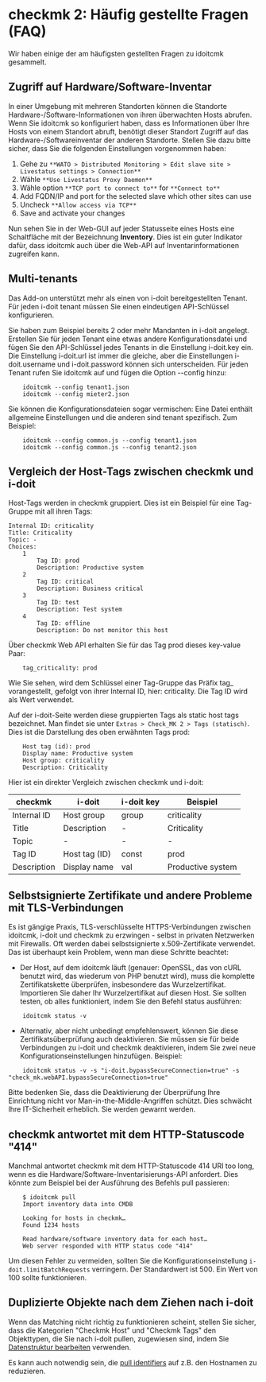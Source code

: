 # checkmk 2: Häufig gestellte Fragen (FAQ)

Wir haben einige der am häufigsten gestellten Fragen zu idoitcmk gesammelt.

Zugriff auf Hardware/Software-Inventar
--------------------------------------

In einer Umgebung mit mehreren Standorten können die Standorte Hardware-/Software-Informationen von ihren überwachten Hosts abrufen. Wenn Sie idoitcmk so konfiguriert haben, dass es Informationen über Ihre Hosts von einem Standort abruft, benötigt dieser Standort Zugriff auf das Hardware-/Softwareinventar der anderen Standorte. Stellen Sie dazu bitte sicher, dass Sie die folgenden Einstellungen vorgenommen haben:

1. Gehe zu `**WATO > Distributed Monitoring > Edit slave site > Livestatus settings > Connection**`
2. Wähle `**Use Livestatus Proxy Daemon**`
3. Wähle option `**TCP port to connect to**` for `**Connect to**`
4. Add FQDN/IP and port for the selected slave which other sites can use
5. Uncheck `**Allow access via TCP**`
6. Save and activate your changes

Nun sehen Sie in der Web-GUI auf jeder Statusseite eines Hosts eine Schaltfläche mit der Bezeichnung **Inventory**. Dies ist ein guter Indikator dafür, dass idoitcmk auch über die Web-API auf Inventarinformationen zugreifen kann.

Multi-tenants
-------------

Das Add-on unterstützt mehr als einen von i-doit bereitgestellten Tenant. Für jeden i-doit tenant müssen Sie einen eindeutigen API-Schlüssel konfigurieren.

Sie haben zum Beispiel bereits 2 oder mehr Mandanten in i-doit angelegt. Erstellen Sie für jeden Tenant eine etwas andere Konfigurationsdatei und fügen Sie den API-Schlüssel jedes Tenants in die Einstellung i-doit.key ein. Die Einstellung i-doit.url ist immer die gleiche, aber die Einstellungen i-doit.username und i-doit.password können sich unterscheiden. Für jeden Tenant rufen Sie idoitcmk auf und fügen die Option --config hinzu:

```shell
    idoitcmk --config tenant1.json
    idoitcmk --config mieter2.json
```

Sie können die Konfigurationsdateien sogar vermischen: Eine Datei enthält allgemeine Einstellungen und die anderen sind tenant spezifisch. Zum Beispiel:

```shell
    idoitcmk --config common.js --config tenant1.json
    idoitcmk --config common.js --config tenant2.json
```

Vergleich der Host-Tags zwischen checkmk und i-doit
---------------------------------------------------

Host-Tags werden in checkmk gruppiert. Dies ist ein Beispiel für eine Tag-Gruppe mit all ihren Tags:

    Internal ID: criticality
    Title: Criticality
    Topic: -
    Choices:
        1
            Tag ID: prod
            Description: Productive system
        2
            Tag ID: critical
            Description: Business critical
        3
            Tag ID: test
            Description: Test system
        4
            Tag ID: offline
            Description: Do not monitor this host

Über checkmk Web API erhalten Sie für das Tag prod dieses key-value Paar:

```shell
    tag_criticality: prod
```

Wie Sie sehen, wird dem Schlüssel einer Tag-Gruppe das Präfix tag_ vorangestellt, gefolgt von ihrer Internal ID, hier: criticality. Die Tag ID wird als Wert verwendet.

Auf der i-doit-Seite werden diese gruppierten Tags als static host tags bezeichnet. Man findet sie unter `Extras > Check_MK 2 > Tags (statisch)`. Dies ist die Darstellung des oben erwähnten Tags prod:

```shell
    Host tag (id): prod
    Display name: Productive system
    Host group: criticality
    Description: Criticality
```

Hier ist ein direkter Vergleich zwischen checkmk und i-doit:

| checkmk | i-doit | i-doit key | Beispiel |
| --- | --- | --- | --- |
| Internal ID | Host group | group | criticality |
| Title | Description | -    | Criticality |
| Topic | -    | -    | -    |
| Tag ID | Host tag (ID) | const | prod |
| Description | Display name | val | Productive system |

Selbstsignierte Zertifikate und andere Probleme mit TLS-Verbindungen
--------------------------------------------------------------------

Es ist gängige Praxis, TLS-verschlüsselte HTTPS-Verbindungen zwischen idoitcmk, i-doit und checkmk zu erzwingen - selbst in privaten Netzwerken mit Firewalls. Oft werden dabei selbstsignierte x.509-Zertifikate verwendet. Das ist überhaupt kein Problem, wenn man diese Schritte beachtet:

*   Der Host, auf dem idoitcmk läuft (genauer: OpenSSL, das von cURL benutzt wird, das wiederum von PHP benutzt wird), muss die komplette Zertifikatskette überprüfen, insbesondere das Wurzelzertifikat. Importieren Sie daher Ihr Wurzelzertifikat auf diesen Host. Sie sollten testen, ob alles funktioniert, indem Sie den Befehl status ausführen:

```shell
    idoitcmk status -v
```

*   Alternativ, aber nicht unbedingt empfehlenswert, können Sie diese Zertifikatsüberprüfung auch deaktivieren. Sie müssen sie für beide Verbindungen zu i-doit und checkmk deaktivieren, indem Sie zwei neue Konfigurationseinstellungen hinzufügen. Beispiel:

```shell
    idoitcmk status -v -s "i-doit.bypassSecureConnection=true" -s "check_mk.webAPI.bypassSecureConnection=true"
```

Bitte bedenken Sie, dass die Deaktivierung der Überprüfung Ihre Einrichtung nicht vor Man-in-the-Middle-Angriffen schützt. Dies schwächt Ihre IT-Sicherheit erheblich. Sie werden gewarnt werden.

checkmk antwortet mit dem HTTP-Statuscode "414"
------------------------------------------------

Manchmal antwortet checkmk mit dem HTTP-Statuscode 414 URI too long, wenn es die Hardware/Software-Inventarisierungs-API anfordert. Dies könnte zum Beispiel bei der Ausführung des Befehls pull passieren:

```shell
    $ idoitcmk pull
    Import inventory data into CMDB

    Looking for hosts in checkmk…
    Found 1234 hosts

    Read hardware/software inventory data for each host…
    Web server responded with HTTP status code "414"
```

Um diesen Fehler zu vermeiden, sollten Sie die Konfigurationseinstellung `i-doit.limitBatchRequests` verringern. Der Standardwert ist 500. Ein Wert von 100 sollte funktionieren.

Duplizierte Objekte nach dem Ziehen nach i-doit
-----------------------------------------------

Wenn das Matching nicht richtig zu funktionieren scheint, stellen Sie sicher, dass die Kategorien "Checkmk Host" und "Checkmk Tags" den Objekttypen, die Sie nach i-doit pullen, zugewiesen sind, indem Sie [Datenstruktur bearbeiten](../../administration/verwaltung/datenstruktur/datenstruktur-bearbeiten.md) verwenden.

Es kann auch notwendig sein, die [pull identifiers](./checkmk2-konfiguration.md) auf z.B. den Hostnamen zu reduzieren.
